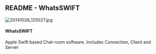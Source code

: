 ## README - WhatsSWIFT ##

![20141026_125027.jpg](https://bitbucket.org/repo/orMxK5/images/1003965974-20141026_125027.jpg)


#### WhatsSWIFT #####

Apple Swift based Chat-room software. Includes Connection, Client and Server 
